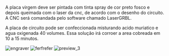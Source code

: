A placa virgem deve ser pintada com tinta spray de cor preto fosco e depois queimada com o laser da cnc, de acordo com o desenho do circuito. 
A CNC será comandada pelo software chamado LaserGRBL.

A placa de circuito pode ser confeccionada misturando acido muriatico e agua oxigenada 40 volumes. 
Essa solução irá corroer a area cobreada em 10 a 15 minutos.

![engraver](https://user-images.githubusercontent.com/16022034/230810221-75475966-8fa2-4207-8dc7-d001e59a6fde.jpg)
![ferfrefer](https://user-images.githubusercontent.com/16022034/230807105-663a8150-f73e-485d-85b0-e1f862adbefa.jpg)
![preview_3](https://user-images.githubusercontent.com/16022034/230807400-1f664bb7-a3c2-4272-9e61-dbfb68ae1cd7.jpg)
